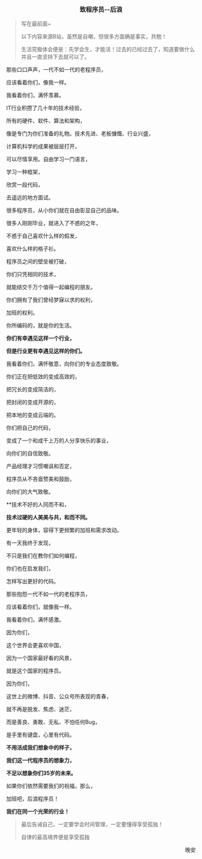 <h3 align="center" >致程序员--后浪</h3>

> 写在最前面~
>
> 以下内容来源B站，虽然是自嘲，但很多方面确是事实，共勉！
>
> 生活究极体会便是：先学会生，才能活！过去的已经过去了，知道要做什么并且一直坚持下去就可以了。





那些口口声声，一代不如一代的老程序员，

应该看着你们，像我一样。

我看着你们，满怀羡慕。



IT行业积攒了几十年的技术经验，

所有的硬件、软件、算法和架构，

像是专门为你们准备的礼物。技术先进、老板慷慨、行业兴盛，

计算机科学的成果被层层打开，

可以尽情享用。自由学习一门语言，

学习一种框架，

欣赏一段代码，

去遥远的地方面试。



很多程序员，从小你们就在自由彰显自己的品味。

很多人刚刚毕业，就进入了不惑的之年，

不惑于自己喜欢什么样的假发，

喜欢什么样的格子衫。

程序员之间的壁垒被打破，

你们只凭相同的技术，

就能结交千万个值得一起编程的朋友。

你们拥有了我们曾经梦寐以求的权利，

加班的权利。



你所编码的，就是你的生活。

**你们有幸遇见这样一个行业，**

**但是行业更有幸遇见这样的你们。**

我看着你们，满怀敬意，向你们的专业态度致敬。



你们正在把低效的变成高效的，

把冗长的变成简洁的，

把封闭的变成开源的，

把本地的变成云端的。



你们把自己的代码，

变成了一个和成千上万的人分享快乐的事业，

向你们的自信致敬。



产品经理才习惯嘲讽和否定，

程序员从不吝啬赞美和鼓励，

向你们的大气致敬。



**技术不好的人同而不和，

**技术过硬的人美美与共，和而不同。**

更年轻的身体，容得下更频繁的加班和需求改动。



有一天我终于发现，

不只是我们在教你们如何编程，

你们也在启发我们，

怎样写出更好的代码。



那些抱怨一代不如一代的老程序员，

应该看着你们，就像我一样。

我看着你们，满怀感激。



因为你们，

这个世界会更喜欢中国，

因为一个国家最好看的风景，

就是这个国家的程序员。



因为你们，

这世上的微博、抖音、公众号所表现的青春，

就不再是脱发、焦虑、迷茫，

而是善良、勇敢、无私、不怕任何Bug，

是手里有键盘，心里有代码。



**不用活成我们想象中的样子，**

**我们这一代程序员的想象力，**

**不足以想象你们35岁的未来。**



如果你们依然需要我们的祝福，那么，

加班吧，后浪程序员！

**我们在同一个光荣的行业！**





>  最后告诫自己，一定要学会时间管理，一定要懂得享受孤独！
>
> 自律的最高境界便是享受孤独



<p align="right">晚安</p>